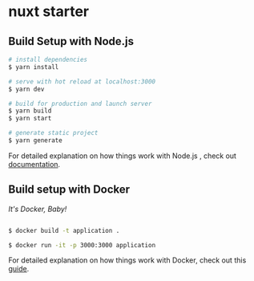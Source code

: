 # nuxt starter

## Build Setup with Node.js

```bash
# install dependencies
$ yarn install

# serve with hot reload at localhost:3000
$ yarn dev

# build for production and launch server
$ yarn build
$ yarn start

# generate static project
$ yarn generate
```
For detailed explanation on how things work with Node.js , check out [documentation](https://nuxtjs.org).

## Build setup with Docker
*It's Docker, Baby!*

```bash

$ docker build -t application .

$ docker run -it -p 3000:3000 application
```

For detailed explanation on how things work with Docker, check out this [guide]([https://nuxtjs.org](https://dockerize.io/guides/docker-nuxtjs-guide)).
